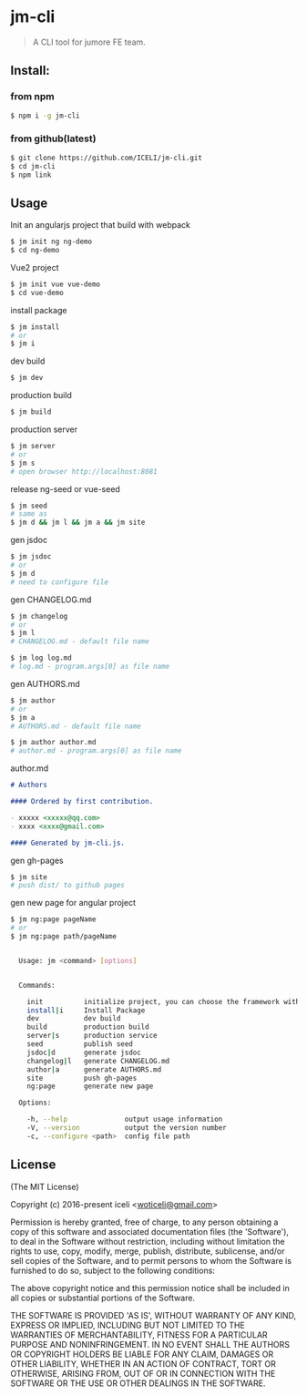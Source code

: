 # jm-cli
> A CLI tool for jumore FE team.
  
## Install:

### from npm
```bash
$ npm i -g jm-cli
```

### from github(latest)

```bash
$ git clone https://github.com/ICELI/jm-cli.git
$ cd jm-cli
$ npm link
```

## Usage
Init an angularjs project that build with webpack

```bash
$ jm init ng ng-demo 
$ cd ng-demo
```
Vue2 project
```bash
$ jm init vue vue-demo
$ cd vue-demo
```
install package
	
```bash
$ jm install 
# or
$ jm i
```

dev build

```bash
$ jm dev
```

production build

```bash
$ jm build
```
production server

```bash
$ jm server
# or
$ jm s
# open browser http://localhost:8081
```

release ng-seed or vue-seed

```bash
$ jm seed
# same as
$ jm d && jm l && jm a && jm site
```

gen jsdoc
```bash
$ jm jsdoc
# or
$ jm d
# need to configure file
```

gen CHANGELOG.md
```bash
$ jm changelog 
# or
$ jm l
# CHANGELOG.md - default file name

$ jm log log.md 
# log.md - program.args[0] as file name
```

gen AUTHORS.md
```bash
$ jm author 
# or
$ jm a
# AUTHORS.md - default file name

$ jm author author.md 
# author.md - program.args[0] as file name
```
author.md
```markdown
# Authors

#### Ordered by first contribution.

- xxxxx <xxxxx@qq.com>
- xxxx <xxxx@gmail.com>

#### Generated by jm-cli.js.

```

gen gh-pages
```bash
$ jm site
# push dist/ to github pages
```

gen new page for angular project
```bash
$ jm ng:page pageName
# or
$ jm ng:page path/pageName
```


```bash

  Usage: jm <command> [options]


  Commands:

    init          initialize project, you can choose the framework with AngularJS or Vue2
    install|i     Install Package
    dev           dev build
    build         production build
    server|s      production service
    seed          publish seed
    jsdoc|d       generate jsdoc
    changelog|l   generate CHANGELOG.md
    author|a      generate AUTHORS.md
    site          push gh-pages
    ng:page       generate new page

  Options:

    -h, --help              output usage information
    -V, --version           output the version number
    -c, --configure <path>  config file path

```


## License 

(The MIT License)

Copyright (c) 2016-present iceli &lt;woticeli@gmail.com&gt;

Permission is hereby granted, free of charge, to any person obtaining
a copy of this software and associated documentation files (the
'Software'), to deal in the Software without restriction, including
without limitation the rights to use, copy, modify, merge, publish,
distribute, sublicense, and/or sell copies of the Software, and to
permit persons to whom the Software is furnished to do so, subject to
the following conditions:

The above copyright notice and this permission notice shall be
included in all copies or substantial portions of the Software.

THE SOFTWARE IS PROVIDED 'AS IS', WITHOUT WARRANTY OF ANY KIND,
EXPRESS OR IMPLIED, INCLUDING BUT NOT LIMITED TO THE WARRANTIES OF
MERCHANTABILITY, FITNESS FOR A PARTICULAR PURPOSE AND NONINFRINGEMENT.
IN NO EVENT SHALL THE AUTHORS OR COPYRIGHT HOLDERS BE LIABLE FOR ANY
CLAIM, DAMAGES OR OTHER LIABILITY, WHETHER IN AN ACTION OF CONTRACT,
TORT OR OTHERWISE, ARISING FROM, OUT OF OR IN CONNECTION WITH THE
SOFTWARE OR THE USE OR OTHER DEALINGS IN THE SOFTWARE.

